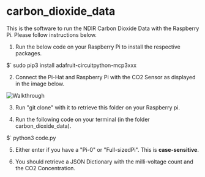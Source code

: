 # carbon_dioxide_data

This is the software to run the NDIR Carbon Dioxide Data with the Raspberry Pi. Please follow instructions below. 

1. Run the below code on your Raspberry Pi to install the respective packages. 

$` sudo pip3 install adafruit-circuitpython-mcp3xxx

2. Connect the Pi-Hat and Raspberry Pi with the CO2 Sensor as displayed in the image below. 

<img src='https://i.ibb.co/rQmbpD3/IMG-3261.jpg' title='Connection' width='' alt='Walkthrough' />

3. Run "git clone" with it to retrieve this folder on your Raspberry pi. 

4. Run the following code on your terminal (in the folder carbon_dioxide_data). 

$` python3 code.py

5. Either enter if you have a "Pi-0" or "Full-sizedPi". This is **case-sensitive**. 

6. You should retrieve a JSON Dictionary with the milli-voltage count and the CO2 Concentration.

